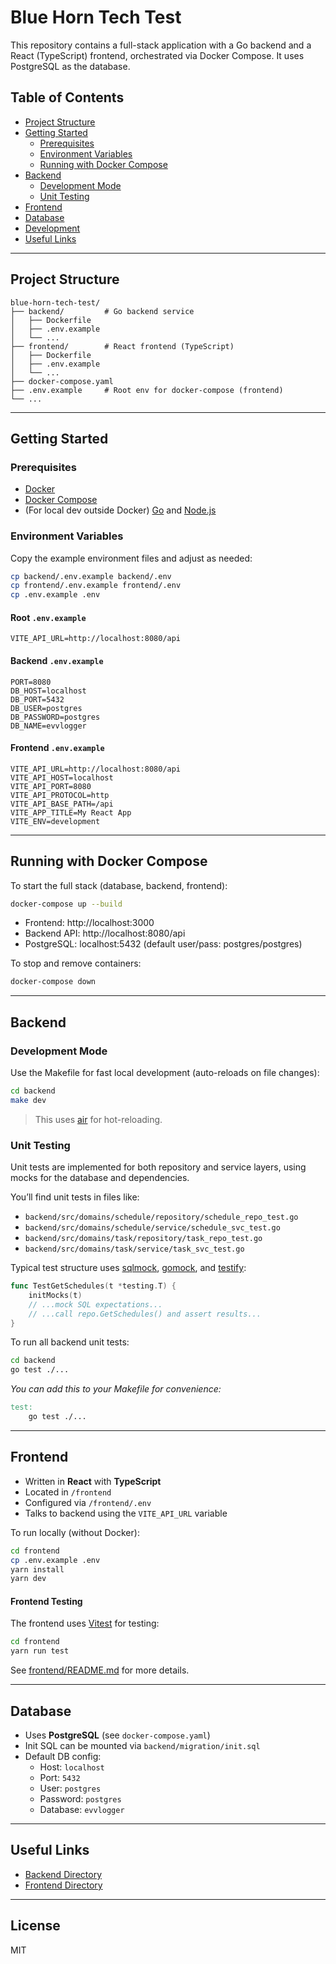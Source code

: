 # Blue Horn Tech Test

This repository contains a full-stack application with a Go backend and a React (TypeScript) frontend, orchestrated via Docker Compose. It uses PostgreSQL as the database.

## Table of Contents

- [Project Structure](#project-structure)
- [Getting Started](#getting-started)
  - [Prerequisites](#prerequisites)
  - [Environment Variables](#environment-variables)
  - [Running with Docker Compose](#running-with-docker-compose)
- [Backend](#backend)
  - [Development Mode](#development-mode)
  - [Unit Testing](#unit-testing)
- [Frontend](#frontend)
- [Database](#database)
- [Development](#development)
- [Useful Links](#useful-links)

---

## Project Structure

```
blue-horn-tech-test/
├── backend/         # Go backend service
│   ├── Dockerfile
│   ├── .env.example
│   └── ...
├── frontend/        # React frontend (TypeScript)
│   ├── Dockerfile
│   ├── .env.example
│   └── ...
├── docker-compose.yaml
├── .env.example     # Root env for docker-compose (frontend)
└── ...
```

---

## Getting Started

### Prerequisites

- [Docker](https://www.docker.com/get-started)
- [Docker Compose](https://docs.docker.com/compose/)
- (For local dev outside Docker) [Go](https://go.dev/) and [Node.js](https://nodejs.org/)

### Environment Variables

Copy the example environment files and adjust as needed:

```bash
cp backend/.env.example backend/.env
cp frontend/.env.example frontend/.env
cp .env.example .env
```

#### Root `.env.example`

```dotenv
VITE_API_URL=http://localhost:8080/api
```

#### Backend `.env.example`

```dotenv
PORT=8080
DB_HOST=localhost
DB_PORT=5432
DB_USER=postgres
DB_PASSWORD=postgres
DB_NAME=evvlogger
```

#### Frontend `.env.example`

```dotenv
VITE_API_URL=http://localhost:8080/api
VITE_API_HOST=localhost
VITE_API_PORT=8080
VITE_API_PROTOCOL=http
VITE_API_BASE_PATH=/api
VITE_APP_TITLE=My React App
VITE_ENV=development
```

---

## Running with Docker Compose

To start the full stack (database, backend, frontend):

```bash
docker-compose up --build
```

- Frontend: http://localhost:3000
- Backend API: http://localhost:8080/api
- PostgreSQL: localhost:5432 (default user/pass: postgres/postgres)

To stop and remove containers:

```bash
docker-compose down
```

---

## Backend

### Development Mode

Use the Makefile for fast local development (auto-reloads on file changes):

```bash
cd backend
make dev
```

> This uses [air](https://github.com/cosmtrek/air) for hot-reloading.

### Unit Testing

Unit tests are implemented for both repository and service layers, using mocks for the database and dependencies.

You’ll find unit tests in files like:

- `backend/src/domains/schedule/repository/schedule_repo_test.go`
- `backend/src/domains/schedule/service/schedule_svc_test.go`
- `backend/src/domains/task/repository/task_repo_test.go`
- `backend/src/domains/task/service/task_svc_test.go`

Typical test structure uses [sqlmock](https://github.com/DATA-DOG/go-sqlmock), [gomock](https://github.com/golang/mock), and [testify](https://github.com/stretchr/testify):

```go
func TestGetSchedules(t *testing.T) {
	initMocks(t)
	// ...mock SQL expectations...
	// ...call repo.GetSchedules() and assert results...
}
```

To run all backend unit tests:

```bash
cd backend
go test ./...
```

_You can add this to your Makefile for convenience:_
```makefile
test:
	go test ./...
```

---

## Frontend

- Written in **React** with **TypeScript**
- Located in `/frontend`
- Configured via `/frontend/.env`
- Talks to backend using the `VITE_API_URL` variable

To run locally (without Docker):

```bash
cd frontend
cp .env.example .env
yarn install
yarn dev
```

#### Frontend Testing

The frontend uses [Vitest](https://vitest.dev/) for testing:

```bash
cd frontend
yarn run test
```

See [frontend/README.md](frontend/README.md) for more details.

---

## Database

- Uses **PostgreSQL** (see `docker-compose.yaml`)
- Init SQL can be mounted via `backend/migration/init.sql`
- Default DB config:
  - Host: `localhost`
  - Port: `5432`
  - User: `postgres`
  - Password: `postgres`
  - Database: `evvlogger`

---

## Useful Links

- [Backend Directory](https://github.com/azka-zaydan/blue-horn-tech-test/tree/main/backend)
- [Frontend Directory](https://github.com/azka-zaydan/blue-horn-tech-test/tree/main/frontend)

---

## License

MIT
